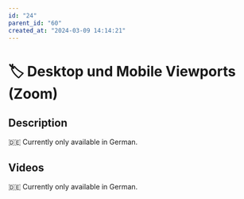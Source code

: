 ```yaml
---
id: "24"
parent_id: "60"
created_at: "2024-03-09 14:14:21"
---
```


# 🏷️ Desktop und Mobile Viewports (Zoom)

## Description

🇩🇪 Currently only available in German.

## Videos

🇩🇪 Currently only available in German.
